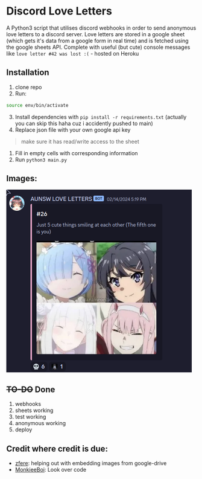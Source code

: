 # Discord Love Letters 
A Python3 script that utilises discord webhooks in order to send anonymous love letters to a discord server. Love letters are stored in a google sheet (which gets it's data from a google form in real time) and is fetched using the google sheets API. Complete with useful (but cute) console messages like `love letter #42 was lost :(`
\- hosted on Heroku

## Installation
1. clone repo
2. Run: 
```bash
source env/bin/activate
```
3. Install dependencies with `pip install -r requirements.txt` (actually you can skip this haha cuz i accidently pushed to main)
4. Replace json file with your own google api key
> make sure it has read/write access to the sheet
1. Fill in empty cells with corresponding information
2. Run `python3 main.py`

## Images:

![Screenshot of love letter](images/screenshot.png)

## ~~TO-DO~~ Done
1. webhooks
2. sheets working
3. test working
4. anonymous working
5. deploy

## Credit where credit is due:
- [zfere](https://github.com/zfere/): helping out with embedding images from google-drive
- [MonkieeBoi](https://github.com/MonkieeBoi): Look over code


